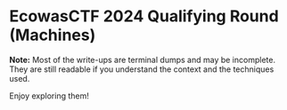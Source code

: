 # EcowasCTF 2024 Qualifying Round (Machines)

**Note:** Most of the write-ups are terminal dumps and may be incomplete.  
They are still readable if you understand the context and the techniques used.  

Enjoy exploring them!
